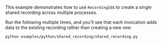 <!--[metadata]
title = "Shared recording"
-->


<picture>
  <img src="https://static.rerun.io/shared_recording/c3da85f1d4c158b8c7afb6bd3278db000b58049d/full.png" alt="">
  <source media="(max-width: 480px)" srcset="https://static.rerun.io/shared_recording/c3da85f1d4c158b8c7afb6bd3278db000b58049d/480w.png">
  <source media="(max-width: 768px)" srcset="https://static.rerun.io/shared_recording/c3da85f1d4c158b8c7afb6bd3278db000b58049d/768w.png">
  <source media="(max-width: 1024px)" srcset="https://static.rerun.io/shared_recording/c3da85f1d4c158b8c7afb6bd3278db000b58049d/1024w.png">
  <source media="(max-width: 1200px)" srcset="https://static.rerun.io/shared_recording/c3da85f1d4c158b8c7afb6bd3278db000b58049d/1200w.png">
</picture>

This example demonstrates how to use `RecordingId`s to create a single shared recording across multiple processes.

Run the following multiple times, and you'll see that each invocation adds data to the existing recording rather than creating a new one:
```bash
python examples/python/shared_recording/shared_recording.py
```
